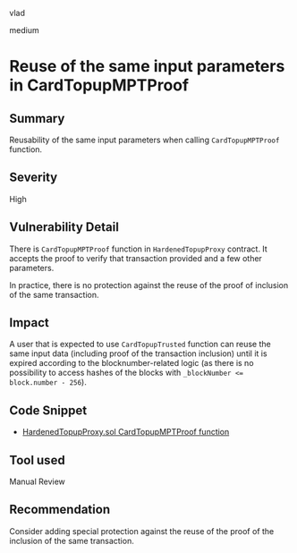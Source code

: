 vlad

medium

# Reuse of the same input parameters in CardTopupMPTProof

## Summary

Reusability of the same input parameters when calling `CardTopupMPTProof` function.

## Severity

High

## Vulnerability Detail

There is `CardTopupMPTProof` function in `HardenedTopupProxy` contract. It accepts the proof to verify that transaction provided and a few other parameters.

In practice, there is no protection against the reuse of the proof of inclusion of the same transaction.

## Impact

A user that is expected to use `CardTopupTrusted` function can reuse the same input data (including proof of the transaction inclusion) until it is expired according to the blocknumber-related logic (as there is no possibility to access hashes of the blocks with `_blockNumber <= block.number - 256`).

## Code Snippet

- [HardenedTopupProxy.sol CardTopupMPTProof function](https://github.com/sherlock-audit/2022-10-mover/blob/main/cardtopup_contract/contracts/HardenedTopupProxy.sol#L1056)

## Tool used

Manual Review

## Recommendation

Consider adding special protection against the reuse of the proof of the inclusion of the same transaction.